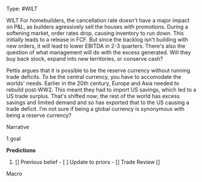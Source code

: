 Type: #WILT 

WILT
For homebuilders, the cancellation rate doesn't have a major impact on P&L, as builders agressively sell the houses with promotions. During a softening market, order rates drop, causing inventory to run down. This initially leads to a release in FCF. But since the backlog isn't building with new orders, it will lead to lower EBITDA in 2-3 quarters. There's also the question of what management will do with the excess generated. Will they buy back stock, expand into new territories, or conserve cash?

Pettis argues that it is possible to be the reserve currency without running trade deficits. To be the central currency, you have to accomodate the worlds' needs. Earlier in the 20th century, Europe and Asia needed to rebuild post-WW2. This meant they had to import US savings, which led to a US trade surplus. That's shifted now; the rest of the world has excess savings and limited demand and so has exported that to the US causing a trade deficit. I'm not sure if being a global currency is synonymous with being a reserve currency?

Narrative

1 goal


**Predictions**

1) []
Previous belief - 
[ ]
Update to priors - 
[]
Trade Review
[]





Macro
